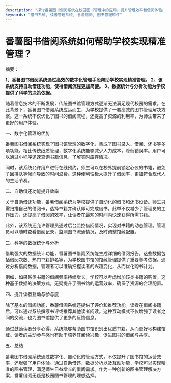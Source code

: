 ```yaml
---
description: "探讨番薯图书借阅系统在校园图书管理中的应用，提升管理效率和借阅体验。"
keywords: "借书系统, 读者管理系统, 番薯借阅, 图书管理软件"
---
```

# 番薯图书借阅系统如何帮助学校实现精准管理？

摘要：

**1、番薯图书借阅系统通过高效的数字化管理手段帮助学校实现精准管理。 2、该系统支持自助借还功能，使得借阅流程更加简便。 3、数据统计与分析功能为学校提供了科学的决策依据。**

随着信息技术的不断发展，传统图书馆管理方式逐渐无法满足现代校园的需求。在此背景下，番薯图书借阅系统应运而生，为学校提供了一套高效的图书管理解决方案。这一系统不仅优化了图书的借阅流程，还提高了资源的利用率，为师生带来了更好的用户体验。

一、数字化管理的优势

番薯图书借阅系统实现了图书馆管理的数字化，集成了图书录入、借阅、还书等多项功能。相比传统纸质管理，数字化系统能够减少人力成本，降低错误率。用户可以通过小程序迅速查询书籍信息，了解实时库存情况。

同时，该系统允许用户进行在线预约，师生可以在校外提前锁定心仪的书籍，避免了因排队等候而导致的时间浪费。这种便利性极大提升了借阅率，更加符合现代人的生活节奏。

二、自助借还功能提升效率

关于自助借还功能，番薯借阅系统为学校提供了自动化的借书和还书设备。师生只需扫描自己的借阅卡，选择书籍并确认即可完成借书。此举不仅减少了管理员的工作压力，还提高了借阅的效率，让读者在最短的时间内快速获得所需书籍。

此外，该系统还允许管理员通过后台监控借阅情况，实现对书籍的动态管理。管理员可以随时查看借阅记录，监测图书流通情况，及时调整馆藏配置。

三、科学的数据统计与分析

借助强大的数据统计功能，番薯图书借阅系统能生成详细的借阅报告。这些数据包括借阅次数、热门书籍排名等，为学校图书馆的馆藏管理提供了重要参考依据。通过分析借阅数据，管理者可以准确把握读者的兴趣变化，从而优化购书计划。

例如，如果某类书籍的借阅频率持续增长，学校可以考虑增加该类书籍的购置。这种基于数据的决策方式，无疑提升了图书馆的运营效率，确保了资源的合理配置。

四、提升读者互动与参与度

除了基本的借阅功能，番薯借阅系统还提供了评价和推荐功能。读者在借阅书籍后，可以通过系统撰写书评或推荐其他读者阅读。这种互动模式不仅增强了读者之间的交流，也为图书馆提供了更多的反馈信息。

通过鼓励读者分享心得，系统能够帮助图书馆识别出优质书籍，从而更好地构建馆藏。读者的主动参与感也有助于培养其阅读兴趣，促进图书的借阅与共享。

五、总结

番薯图书借阅系统通过数字化、自动化的管理方式，不仅提升了图书馆的运营效率，还增强了用户体验。通过自助借还、数据分析以及互动功能，学校可以实现精准的图书管理，满足师生日益增长的借阅需求。作为一种创新的图书管理解决方案，番薯借阅无疑是校园图书管理的理想选择。
